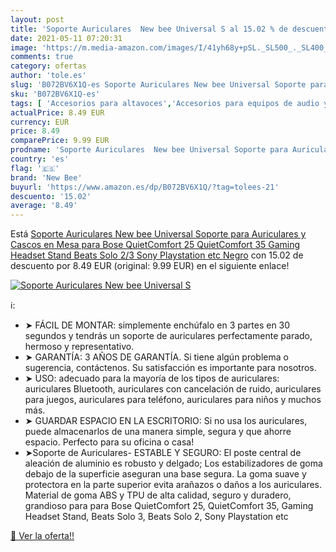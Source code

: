```yaml
---
layout: post
title: 'Soporte Auriculares  New bee Universal S al 15.02 % de descuento'
date: 2021-05-11 07:20:31
image: 'https://m.media-amazon.com/images/I/41yh68y+pSL._SL500_._SL400_.jpg'
comments: true
category: ofertas
author: 'tole.es'
slug: 'B072BV6X1Q-es Soporte Auriculares New bee Universal Soporte para...'
sku: 'B072BV6X1Q-es'
tags: [ 'Accesorios para altavoces','Accesorios para equipos de audio y Hi-Fi','Auriculares y accesorios','Electrónica','Equipos de audio y Hi-Fi','Fundas y bolsas para auriculares','Soportes para altavoces','new bee','playstation', ]
actualPrice: 8.49 EUR
currency: EUR
price: 8.49
comparePrice: 9.99 EUR
prodname: 'Soporte Auriculares  New bee Universal Soporte para Auriculares y Cascos en Mesa para Bose QuietComfort 25  QuietComfort 35  Gaming Headset Stand  Beats Solo 2/3  Sony Playstation etc Negro'
country: 'es'
flag: '🇪🇸'
brand: 'New Bee'
buyurl: 'https://www.amazon.es/dp/B072BV6X1Q/?tag=tolees-21'
descuento: '15.02'
average: '8.49'
---
```


Está [Soporte Auriculares  New bee Universal Soporte para Auriculares y Cascos en Mesa para Bose QuietComfort 25  QuietComfort 35  Gaming Headset Stand  Beats Solo 2/3  Sony Playstation etc Negro](https://www.amazon.es/dp/B072BV6X1Q/?tag=tolees-21) con 15.02 de descuento por 8.49 EUR (original: 9.99 EUR) en el siguiente enlace!

[![Soporte Auriculares  New bee Universal S](https://m.media-amazon.com/images/I/41yh68y+pSL._SL500_._SL400_.jpg)](https://www.amazon.es/dp/B072BV6X1Q/?tag=tolees-21)

ℹ️:

- ➤ FÁCIL DE MONTAR: simplemente enchúfalo en 3 partes en 30 segundos y tendrás un soporte de auriculares perfectamente parado, hermoso y representativo.
- ➤ GARANTÍA: 3 AÑOS DE GARANTÍA. Si tiene algún problema o sugerencia, contáctenos. Su satisfacción es importante para nosotros.
- ➤ USO: adecuado para la mayoría de los tipos de auriculares: auriculares Bluetooth, auriculares con cancelación de ruido, auriculares para juegos, auriculares para teléfono, auriculares para niños y muchos más.
- ➤ GUARDAR ESPACIO EN LA ESCRITORIO: Si no usa los auriculares, puede almacenarlos de una manera simple, segura y que ahorre espacio. Perfecto para su oficina o casa!
- ➤Soporte de Auriculares- ESTABLE Y SEGURO: El poste central de aleación de aluminio es robusto y delgado; Los estabilizadores de goma debajo de la superficie aseguran una base segura. La goma suave y protectora en la parte superior evita arañazos o daños a los auriculares. Material de goma ABS y TPU de alta calidad, seguro y duradero, grandioso para para Bose QuietComfort 25, QuietComfort 35, Gaming Headset Stand, Beats Solo 3, Beats Solo 2, Sony Playstation etc

[🛒 Ver la oferta!!](https://www.amazon.es/dp/B072BV6X1Q/?tag=tolees-21)
